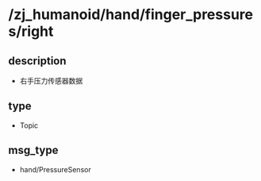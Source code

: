 # /zj_humanoid/hand/finger_pressures/right

## description
- 右手压力传感器数据

## type
- Topic

## msg_type
- hand/PressureSensor

